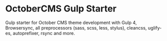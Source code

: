 # OctoberCMS Gulp Starter
Gulp starter for October CMS theme development with Gulp 4, Browsersync, all preprocessors (sass, scss, less, stylus), cleancss, uglify-es, autoprefixer, rsync and more.

